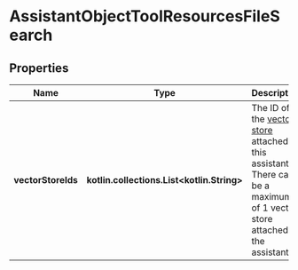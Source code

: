 
# AssistantObjectToolResourcesFileSearch

## Properties
| Name | Type | Description | Notes |
| ------------ | ------------- | ------------- | ------------- |
| **vectorStoreIds** | **kotlin.collections.List&lt;kotlin.String&gt;** | The ID of the [vector store](/docs/api-reference/vector-stores/object) attached to this assistant. There can be a maximum of 1 vector store attached to the assistant.  |  [optional] |



